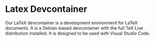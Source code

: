 # Latex Devcontainer

Our LaTeX devcontainer is a development environment for LaTeX documents. It is a Debian-based devcontainer with the full TeX Live distribution installed. It is designed to be used with Visual Studio Code.